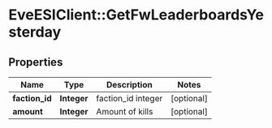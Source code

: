 # EveESIClient::GetFwLeaderboardsYesterday

## Properties
Name | Type | Description | Notes
------------ | ------------- | ------------- | -------------
**faction_id** | **Integer** | faction_id integer | [optional] 
**amount** | **Integer** | Amount of kills | [optional] 


